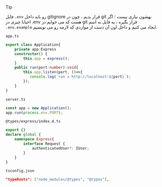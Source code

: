 >[!tip]
>فایل `.env` رو باید داخل gitignore قرار بدیم ، چون در git بهشون نیازی نیست ؛ اگر احیانا چیزی در .env هست که می خوایم در git قرار بگیره ، یه فایل به اسم `.env.example` ایجاد می کنیم و داخل اون آن دست از مواردی که لازمه رو می نویسیم.

`app.ts`
```typescript
export class Application{
    private app:Express
    constructor() {
        this.app = express();
    }
    public run(port:number):void{
        this.app.listen(port, ()=>{
           console.log(`run > http://localhost:${port}`); 
        });
    }
}

```

`server.ts`
```ts
const app = new Application();
app.run(process.env.PORT);
```

`@types/express/index.d.ts`
```ts
export {}
declare global {
    namespace Express{
        interface Request {
            authenticatedUser?: IUser;
        }
    }
}
```

`tsconfig.json`
```json
"typeRoots": ["node_modules/@types", "@types"],
```